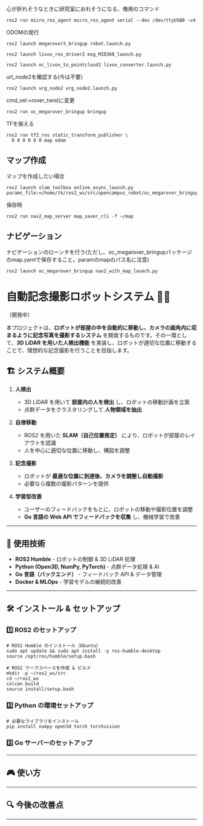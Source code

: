心が折れそうなときに研究室におれそうになる、俺用のコマンド
```
ros2 run micro_ros_agent micro_ros_agent serial --dev /dev/ttyUSB0 -v4
```
ODOMの発行
```
ros2 launch megarover3_bringup robot.launch.py
```
```
ros2 launch livox_ros_driver2 msg_MID360_launch.py 
```
```
ros2 launch oc_livox_to_pointcloud2 livox_converter.launch.py
```
url_node2を確認する(今は不要）
```
ros2 launch urg_node2 urg_node2.launch.py
```
cmd_vel:=rover_twistに変更
```
ros2 run oc_megarover_bringup bringup
```
TFを揃える
```
ros2 run tf2_ros static_transform_publisher \
  0 0 0 0 0 0 map odom
```
## マップ作成
マップを作成したい場合
```
ros2 launch slam_toolbox online_async_launch.py params_file:=/home/tk/ros2_ws/src/opencampus_robot/oc_megarover_bringup/param/mapper_params_online_sync.yaml
```
保存時
```
ros2 run nav2_map_server map_saver_cli -f ~/map
```
## ナビゲーション
ナビゲーションのローンチを行う(ただし、oc_megarover_bringupパッケージのmap.yamlで保存すること。paramのmapのパス名に注意)
```
ros2 launch oc_megarover_bringup nav2_with_map_launch.py

```


# 自動記念撮影ロボットシステム 🚀📸
（開発中）

本プロジェクトは、**ロボットが部屋の中を自動的に移動し、カメラの画角内に収まるように記念写真を撮影するシステム** を開発するものです。その一環として、**3D LiDAR を用いた人検出機能** を実装し、ロボットが適切な位置に移動することで、理想的な記念撮影を行うことを目指します。

## 🏗 システム概要

1. **人検出**  
   - 3D LiDAR を用いて **部屋内の人を検出** し、ロボットの移動計画を立案
   - 点群データをクラスタリングして **人物領域を抽出**
   
2. **自律移動**  
   - ROS2 を用いた **SLAM（自己位置推定）** により、ロボットが部屋のレイアウトを認識
   - 人を中心に適切な位置に移動し、構図を調整

3. **記念撮影**  
   - ロボットが **最適な位置に到達後、カメラを調整し自動撮影**
   - 必要なら複数の撮影パターンを提供

4. **学習型改善**  
   - ユーザーのフィードバックをもとに、ロボットの移動や撮影位置を調整
   - **Go 言語の Web API でフィードバックを収集** し、機械学習で改善

---

## 🚀 使用技術
- **ROS2 Humble** - ロボットの制御 & 3D LiDAR 処理
- **Python (Open3D, NumPy, PyTorch)** - 点群データ処理 & AI
- **Go 言語（バックエンド）** - フィードバック API & データ管理
- **Docker & MLOps** - 学習モデルの継続的改善

---


## 🛠 インストール & セットアップ

### 1️⃣ **ROS2 のセットアップ**
```
# ROS2 Humble のインストール（Ubuntu）
sudo apt update && sudo apt install -y ros-humble-desktop
source /opt/ros/humble/setup.bash

# ROS2 ワークスペースを作成 & ビルド
mkdir -p ~/ros2_ws/src
cd ~/ros2_ws
colcon build
source install/setup.bash
```

### 2️⃣ **Python の環境セットアップ**
```
# 必要なライブラリをインストール
pip install numpy open3d torch torchvision
```

### 3️⃣ **Go サーバーのセットアップ**

---

## 🎮 使い方

---

## 🔍 今後の改善点

---

